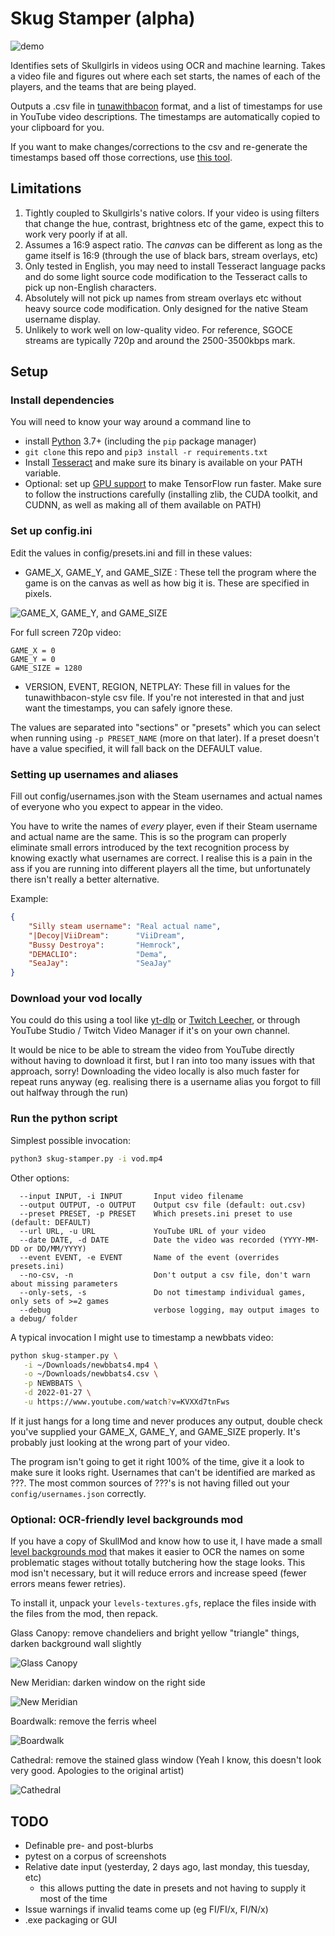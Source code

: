 # Skug Stamper (alpha)

![demo](diagrams/demo.gif)

Identifies sets of Skullgirls in videos using OCR and machine learning. Takes a
video file and figures out where each set starts, the names of each of the
players, and the teams that are being played. 

Outputs a .csv file in [tunawithbacon](https://tunawithbacon.com/) format, and a
list of timestamps for use in YouTube video descriptions. The timestamps are 
automatically copied to your clipboard for you.

If you want to make changes/corrections to the csv and re-generate the
timestamps based off those corrections, use
[this tool](https://github.com/hugh-braico/twb-to-yt-timestamp).

## Limitations

1. Tightly coupled to Skullgirls's native colors. If your video is using filters
   that change the hue, contrast, brightness etc of the game, expect this to
   work very poorly if at all.
1. Assumes a 16:9 aspect ratio. The *canvas* can be different as long as the
   game itself is 16:9 (through the use of black bars, stream overlays, etc)
1. Only tested in English, you may need to install Tesseract language packs and
   do some light source code modification to the Tesseract calls to pick up 
   non-English characters.
1. Absolutely will not pick up names from stream overlays etc without heavy
   source code modification. Only designed for the native Steam username 
   display.
1. Unlikely to work well on low-quality video. For reference, SGOCE streams are 
   typically 720p and around the 2500-3500kbps mark. 

## Setup

### Install dependencies

You will need to know your way around a command line to 

* install [Python](https://www.python.org/downloads/) 3.7+ 
  (including the `pip` package manager)
* `git clone` this repo and `pip3 install -r requirements.txt`
* Install [Tesseract](https://github.com/tesseract-ocr/tessdoc) and make sure
  its binary is available on your PATH variable.
* Optional: set up [GPU support](https://www.tensorflow.org/install/gpu) to make
  TensorFlow run faster. Make sure to follow the instructions carefully
  (installing zlib, the CUDA toolkit, and CUDNN, as well as making all of them
  available on PATH)

### Set up config.ini

Edit the values in config/presets.ini and fill in these values:

* GAME_X, GAME_Y, and GAME_SIZE : These tell the program where the game is on
  the canvas as well as how big it is. These are specified in pixels.

![GAME_X, GAME_Y, and GAME_SIZE](diagrams/parameters.jpg)

For full screen 720p video:

```
GAME_X = 0 
GAME_Y = 0
GAME_SIZE = 1280
```

* VERSION, EVENT, REGION, NETPLAY: These fill in values for the
  tunawithbacon-style csv file. If you're not interested in that and just
  want the timestamps, you can safely ignore these.

The values are separated into "sections" or "presets" which you can select when
running using `-p PRESET_NAME` (more on that later). If a preset doesn't have a
value specified, it will fall back on the DEFAULT value.

### Setting up usernames and aliases

Fill out config/usernames.json with the Steam usernames and actual names of
everyone who you expect to appear in the video. 

You have to write the names of *every* player, even if their Steam username and
actual name are the same. This is so the program can properly eliminate small 
errors introduced by the text recognition process by knowing exactly what 
usernames are correct. I realise this is a pain in the ass if you are running
into different players all the time, but unfortunately there isn't really a
better alternative.

Example:

```json
{
    "Silly steam username": "Real actual name",
    "|Decoy|ViiDream":      "ViiDream",
    "Bussy Destroya":       "Hemrock",
    "DEMACLIO":             "Dema",
    "SeaJay":               "SeaJay"
}
```

### Download your vod locally

You could do this using a tool like [yt-dlp](https://github.com/yt-dlp/yt-dlp) 
or [Twitch Leecher](https://github.com/Franiac/TwitchLeecher), or through 
YouTube Studio / Twitch Video Manager if it's on your own channel.

It would be nice to be able to stream the video from YouTube directly without 
having to download it first, but I ran into too many issues with that approach,
sorry! Downloading the video locally is also much faster for repeat runs anyway
(eg. realising there is a username alias you forgot to fill out halfway through
the run)

### Run the python script

Simplest possible invocation:

```bash
python3 skug-stamper.py -i vod.mp4
```

Other options:

```
  --input INPUT, -i INPUT       Input video filename
  --output OUTPUT, -o OUTPUT    Output csv file (default: out.csv)
  --preset PRESET, -p PRESET    Which presets.ini preset to use (default: DEFAULT)
  --url URL, -u URL             YouTube URL of your video
  --date DATE, -d DATE          Date the video was recorded (YYYY-MM-DD or DD/MM/YYYY)
  --event EVENT, -e EVENT       Name of the event (overrides presets.ini)
  --no-csv, -n                  Don't output a csv file, don't warn about missing parameters
  --only-sets, -s               Do not timestamp individual games, only sets of >=2 games
  --debug                       verbose logging, may output images to a debug/ folder
```

A typical invocation I might use to timestamp a newbbats video: 

```bash
python skug-stamper.py \
   -i ~/Downloads/newbbats4.mp4 \
   -o ~/Downloads/newbbats4.csv \
   -p NEWBBATS \
   -d 2022-01-27 \
   -u https://www.youtube.com/watch?v=KVXXd7tnFws
```

If it just hangs for a long time and never produces any output, double check
you've supplied your GAME_X, GAME_Y, and GAME_SIZE properly. It's probably just
looking at the wrong part of your video.

The program isn't going to get it right 100% of the time, give it a look to
make sure it looks right. Usernames that can't be identified are marked as ???.
The most common sources of ???'s is not having filled out your
`config/usernames.json` correctly. 

### Optional: OCR-friendly level backgrounds mod

If you have a copy of SkullMod and know how to use it, I have made a small
[level backgrounds mod](https://cdn.discordapp.com/attachments/756684812873629717/943469191346941997/OCR_friendly_backgrounds.7z)
that makes it easier to OCR the names on some problematic stages without totally
butchering how the stage looks. This mod isn't necessary, but it will reduce
errors and increase speed (fewer errors means fewer retries). 

To install it, unpack your `levels-textures.gfs`, replace the files inside with
the files from the mod, then repack.

Glass Canopy: remove chandeliers and bright yellow "triangle" things, darken
background wall slightly

![Glass Canopy](diagrams/canopy.png)

New Meridian: darken window on the right side

![New Meridian](diagrams/meridian.png)

Boardwalk: remove the ferris wheel

![Boardwalk](diagrams/boardwalk.png)

Cathedral: remove the stained glass window (Yeah I know, this doesn't look very
good. Apologies to the original artist)

![Cathedral](diagrams/cathedral.png)

## TODO

* Definable pre- and post-blurbs
* pytest on a corpus of screenshots
* Relative date input (yesterday, 2 days ago, last monday, this tuesday, etc)
   * this allows putting the date in presets and not having to supply it 
     most of the time
* Issue warnings if invalid teams come up (eg FI/FI/x, FI/N/x)
* .exe packaging or GUI
